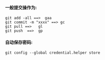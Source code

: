 #### 一般提交操作为:
```
git add -all ==>  gaa
git commit -m "xxxx" ==> gc
git pull ==>   gl
git push  ==>  gp
```
#### 自动保存密码:
`git config --global credential.helper store`

